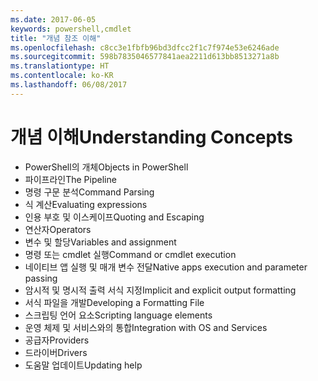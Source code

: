 ```yaml
---
ms.date: 2017-06-05
keywords: powershell,cmdlet
title: "개념 참조 이해"
ms.openlocfilehash: c8cc3e1fbfb96bd3dfcc2f1c7f974e53e6246ade
ms.sourcegitcommit: 598b7835046577841aea2211d613bb8513271a8b
ms.translationtype: HT
ms.contentlocale: ko-KR
ms.lasthandoff: 06/08/2017
---
```

# <a name="understanding-concepts"></a><span data-ttu-id="cc589-103">개념 이해</span><span class="sxs-lookup"><span data-stu-id="cc589-103">Understanding Concepts</span></span>

*  <span data-ttu-id="cc589-104">PowerShell의 개체</span><span class="sxs-lookup"><span data-stu-id="cc589-104">Objects in PowerShell</span></span>  
*  <span data-ttu-id="cc589-105">파이프라인</span><span class="sxs-lookup"><span data-stu-id="cc589-105">The Pipeline</span></span>
*  <span data-ttu-id="cc589-106">명령 구문 분석</span><span class="sxs-lookup"><span data-stu-id="cc589-106">Command Parsing</span></span>
*  <span data-ttu-id="cc589-107">식 계산</span><span class="sxs-lookup"><span data-stu-id="cc589-107">Evaluating expressions</span></span>
*  <span data-ttu-id="cc589-108">인용 부호 및 이스케이프</span><span class="sxs-lookup"><span data-stu-id="cc589-108">Quoting and Escaping</span></span>
*  <span data-ttu-id="cc589-109">연산자</span><span class="sxs-lookup"><span data-stu-id="cc589-109">Operators</span></span>
*  <span data-ttu-id="cc589-110">변수 및 할당</span><span class="sxs-lookup"><span data-stu-id="cc589-110">Variables and assignment</span></span>
*  <span data-ttu-id="cc589-111">명령 또는 cmdlet 실행</span><span class="sxs-lookup"><span data-stu-id="cc589-111">Command or cmdlet execution</span></span>
*  <span data-ttu-id="cc589-112">네이티브 앱 실행 및 매개 변수 전달</span><span class="sxs-lookup"><span data-stu-id="cc589-112">Native apps execution and parameter passing</span></span>
*  <span data-ttu-id="cc589-113">암시적 및 명시적 출력 서식 지정</span><span class="sxs-lookup"><span data-stu-id="cc589-113">Implicit and explicit output formatting</span></span>
*  <span data-ttu-id="cc589-114">서식 파일을 개발</span><span class="sxs-lookup"><span data-stu-id="cc589-114">Developing a Formatting File</span></span>
*  <span data-ttu-id="cc589-115">스크립팅 언어 요소</span><span class="sxs-lookup"><span data-stu-id="cc589-115">Scripting language elements</span></span>
*  <span data-ttu-id="cc589-116">운영 체제 및 서비스와의 통합</span><span class="sxs-lookup"><span data-stu-id="cc589-116">Integration with OS and Services</span></span>
*  <span data-ttu-id="cc589-117">공급자</span><span class="sxs-lookup"><span data-stu-id="cc589-117">Providers</span></span>
*  <span data-ttu-id="cc589-118">드라이버</span><span class="sxs-lookup"><span data-stu-id="cc589-118">Drivers</span></span>
*  <span data-ttu-id="cc589-119">도움말 업데이트</span><span class="sxs-lookup"><span data-stu-id="cc589-119">Updating help</span></span> 

